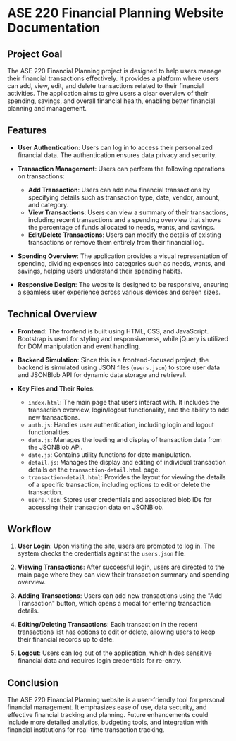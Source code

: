 # ASE 220 Financial Planning Website Documentation

## Project Goal

The ASE 220 Financial Planning project is designed to help users manage their financial transactions effectively. It provides a platform where users can add, view, edit, and delete transactions related to their financial activities. The application aims to give users a clear overview of their spending, savings, and overall financial health, enabling better financial planning and management.

## Features

- **User Authentication**: Users can log in to access their personalized financial data. The authentication ensures data privacy and security.

- **Transaction Management**: Users can perform the following operations on transactions:
  - **Add Transaction**: Users can add new financial transactions by specifying details such as transaction type, date, vendor, amount, and category.
  - **View Transactions**: Users can view a summary of their transactions, including recent transactions and a spending overview that shows the percentage of funds allocated to needs, wants, and savings.
  - **Edit/Delete Transactions**: Users can modify the details of existing transactions or remove them entirely from their financial log.

- **Spending Overview**: The application provides a visual representation of spending, dividing expenses into categories such as needs, wants, and savings, helping users understand their spending habits.

- **Responsive Design**: The website is designed to be responsive, ensuring a seamless user experience across various devices and screen sizes.

## Technical Overview

- **Frontend**: The frontend is built using HTML, CSS, and JavaScript. Bootstrap is used for styling and responsiveness, while jQuery is utilized for DOM manipulation and event handling.

- **Backend Simulation**: Since this is a frontend-focused project, the backend is simulated using JSON files (`users.json`) to store user data and JSONBlob API for dynamic data storage and retrieval.

- **Key Files and Their Roles**:
  - `index.html`: The main page that users interact with. It includes the transaction overview, login/logout functionality, and the ability to add new transactions.
  - `auth.js`: Handles user authentication, including login and logout functionalities.
  - `data.js`: Manages the loading and display of transaction data from the JSONBlob API.
  - `date.js`: Contains utility functions for date manipulation.
  - `detail.js`: Manages the display and editing of individual transaction details on the `transaction-detail.html` page.
  - `transaction-detail.html`: Provides the layout for viewing the details of a specific transaction, including options to edit or delete the transaction.
  - `users.json`: Stores user credentials and associated blob IDs for accessing their transaction data on JSONBlob.

## Workflow

1. **User Login**: Upon visiting the site, users are prompted to log in. The system checks the credentials against the `users.json` file.

2. **Viewing Transactions**: After successful login, users are directed to the main page where they can view their transaction summary and spending overview.

3. **Adding Transactions**: Users can add new transactions using the "Add Transaction" button, which opens a modal for entering transaction details.

4. **Editing/Deleting Transactions**: Each transaction in the recent transactions list has options to edit or delete, allowing users to keep their financial records up to date.

5. **Logout**: Users can log out of the application, which hides sensitive financial data and requires login credentials for re-entry.

## Conclusion

The ASE 220 Financial Planning website is a user-friendly tool for personal financial management. It emphasizes ease of use, data security, and effective financial tracking and planning. Future enhancements could include more detailed analytics, budgeting tools, and integration with financial institutions for real-time transaction tracking.
